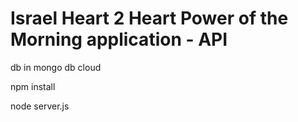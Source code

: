 # Israel Heart 2 Heart Power of the Morning application - API

db in mongo db cloud

npm install

node server.js           

